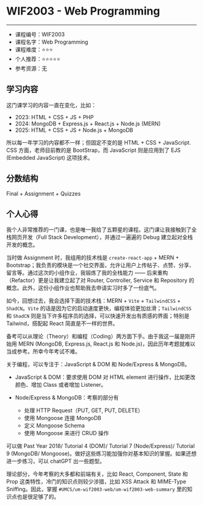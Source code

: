 # WIF2003 - Web Programming
---
- 课程编号：WIF2003
- 课程名字：Web Programming
- 课程难度：⭐⭐⭐
- 个人推荐：⭐⭐⭐⭐⭐
- 参考资源：无

## 学习内容

这门课学习的内容一直在变化，比如：
- 2023: HTML + CSS + JS + PHP
- 2024: MongoDB + Express.js + React.js + Node.js (MERN)
- 2025: HTML + CSS + JS + Node.js + MongoDB

所以每一年学习的内容都不一样；但固定不变的是 HTML + CSS + JavaScript. CSS 方面，老师目前教的是 BootStrap，而 JavaScript 则是应用到了 EJS (Embedded JavaScript) 这项技术。

## 分数结构

Final + Assignment + Quizzes

## 个人心得

我个人非常推荐的一门课，也是唯一我给了五颗星的课程。这门课让我接触到了全栈网页开发（Full Stack Development），并通过一遍遍的 Debug 建立起对全栈开发的概念。

当时做 Assignment 时，我组用的技术栈是 `create-react-app` + MERN + Bootstrap；我负责的模块是一个社交界面，允许让用户上传帖子、点赞、分享、留言等。通过这次的小组作业，我锻炼了我的全栈能力 —— 后来重构（Refactor）更是让我建立起了对 Router, Controller, Service 和 Repository 的概念。此外，这份小组作业也帮助我去申请实习时多了一份底气。

如今，回想过去，我会选择下面的技术栈：MERN + `Vite` + `TailwindCSS` + `ShadCN`。`Vite` 的话是因为它的启动速度更快，编程体验更加丝滑；`TailwindCSS` 和 `ShadCN` 则是当下许多程序员的选择，可以快速开发出有质感的界面；特别是 Tailwind，搭配起 React 简直是不一样的世界。

备考可以从理论（Theory）和编程（Coding）两方面下手。由于我这一届是刚开始用 MERN (MongoDB, Express.js, React.js 和 Node.js)，因此历年考题就难以当成参考。所幸今年考试不难。

关于编程，可以专注于：JavaScript & DOM 和 Node/Express & MongoDB。

- JavaScript & DOM：要求使用 DOM 对 HTML element 进行操作，比如更改颜色、增加 Class 或者增加 Listener。

- Node/Express & MongoDB：考察的部分有
  - 处理 HTTP Request（PUT, GET, PUT, DELETE）
  - 使用 Mongoose 连接 MongoDB
  - 定义 Mongoose Schema
  - 使用 Mongoose 来进行 CRUD 操作

可以做 Past Year 2018/ Tutorial 4 (DOM)/ Tutorial 7 (Node/Express)/ Tutorial 9 (MongoDB/ Mongoose)。做好这些练习能加强你对基本知识的掌握。如果还想进一步练习，可以 chatGPT 出一些题型。

理论部分，今年考察的大多都和前端有关，比如 React, Component, State 和 Prop 这类特性，冷门的知识点则较少涉猎，比如 XSS Attack 和 MIME-Type Sniffing。因此，掌握 `#UMCS/um-wif2003-web/um-wif2003-web-summary` 里的知识点也是很足够了的。
